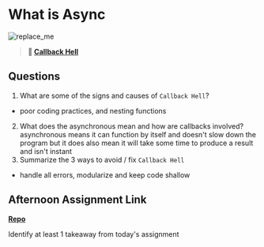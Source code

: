 # What is Async

![replace_me](https://codeworks.blob.core.windows.net/public/assets/img/illustrations/placeholder.svg)

> **📖 [Callback Hell](https://codeworksacademy.com/fs-student-guide/resources/wk4/01-Callbacks)**

## Questions

1. What are some of the signs and causes of `Callback Hell`?
- poor coding practices, and nesting functions

2. What does the asynchronous mean and how are callbacks involved?
  asynchronous means it can function by itself and doesn't slow down the program but it does also mean it will take some time to produce a result and isn't instant
3. Summarize the 3 ways to avoid / fix `Callback Hell`
- handle all errors, modularize and keep code shallow

## Afternoon Assignment Link

**[Repo](https://daniel-le97.github.io/api-intro-mvc/)**

Identify at least 1 takeaway from today's assignment
